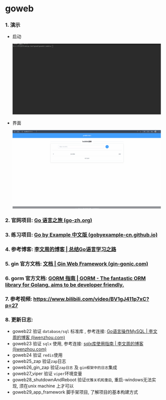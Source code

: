# goweb

### 1. 演示

- 启动

  ![启动](./picture/1-startup.gif)

- 界面

  ![界面演示](./picture/2-demo.gif)

### 2. 官网项目: [Go 语言之旅 (go-zh.org)](https://tour.go-zh.org/welcome/1)

### 3. 练习项目: [Go by Example 中文版 (gobyexample-cn.github.io)](https://gobyexample-cn.github.io/)

### 4. 参考博客: [李文周的博客 | 总结Go语言学习之路](https://www.liwenzhou.com/)

### 5. gin 官方文档: [文档 | Gin Web Framework (gin-gonic.com)](https://gin-gonic.com/zh-cn/docs/)

### 6. gorm 官方文档: [GORM 指南 | GORM - The fantastic ORM library for Golang, aims to be developer friendly.](https://gorm.io/zh_CN/docs/)

### 7. 参考视频: https://www.bilibili.com/video/BV1gJ411p7xC?p=27

### 8. 更新日志:

- goweb22 验证 `database/sql` 标准库 , 参考连接: [Go语言操作MySQL | 李文周的博客 (liwenzhou.com)](https://www.liwenzhou.com/posts/Go/go_mysql/)
- goweb23 验证 `sqlx` 使用, 参考连接: [sqlx库使用指南 | 李文周的博客 (liwenzhou.com)](https://www.liwenzhou.com/posts/Go/sqlx/)
- goweb24 验证 `redis`使用
- goweb25_zap 验证`zap`日志
- goweb26_gin_zap 验证`zap日志` 及 `gin框架中的日志`集成
- goweb27_viper 验证 `viper`环境变量
- goweb28_shutdownAndReboot 验证`优雅关机和重启`, 重启-windows无法实现, 须在unix machine 上才可以
- goweb29_app_framework 脚手架项目, 了解项目的基本构建方式

